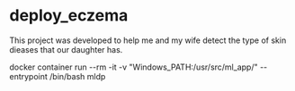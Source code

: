 # deploy_eczema
This project was developed to help me and my wife detect the type of skin dieases that our daughter has. 


docker container run --rm -it -v "Windows_PATH:/usr/src/ml_app/" --entrypoint /bin/bash mldp